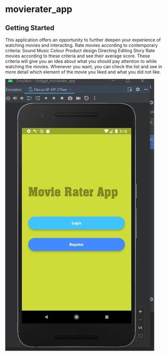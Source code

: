 # movierater_app


## Getting Started

This application offers an opportunity to further deepen your experience of watching movies and interacting.
Rate movies according to contemporary criteria:
    Sound
    Music
    Colour
    Product design
    Directing
    Editing
    Story
Rate movies according to these criteria and see their average score.
These criteria will give you an idea about what you should pay attention to while watching the movies.
Whenever you want, you can check the list and see in more detail which element of the movie you liked and what you did not like.


![Image](https://github.com/remre/movie_rater_app/blob/main/readmephotos/welcomescreen.jpg)





